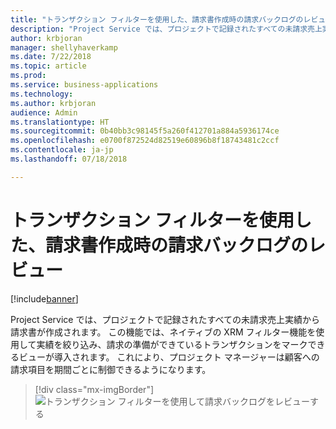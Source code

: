```yaml
---
title: "トランザクション フィルターを使用した、請求書作成時の請求バックログのレビュー"
description: "Project Service では、プロジェクトで記録されたすべての未請求売上実績から請求書が作成されます。"
author: krbjoran
manager: shellyhaverkamp
ms.date: 7/22/2018
ms.topic: article
ms.prod: 
ms.service: business-applications
ms.technology: 
ms.author: krbjoran
audience: Admin
ms.translationtype: HT
ms.sourcegitcommit: 0b40bb3c98145f5a260f412701a884a5936174ce
ms.openlocfilehash: e0700f872524d82519e60896b8f18743481c2ccf
ms.contentlocale: ja-jp
ms.lasthandoff: 07/18/2018

---
```

#  <a name="use-transaction-filters-to-review-invoicing-backlog-when-creating-invoices"></a>トランザクション フィルターを使用した、請求書作成時の請求バックログのレビュー 


[!include[banner](../../../../includes/banner.md)]

Project Service では、プロジェクトで記録されたすべての未請求売上実績から請求書が作成されます。 この機能では、ネイティブの XRM フィルター機能を使用して実績を絞り込み、請求の準備ができているトランザクションをマークできるビューが導入されます。 これにより、プロジェクト マネージャーは顧客への請求項目を期間ごとに制御できるようになります。

> [!div class="mx-imgBorder"]
> ![](media/use-transaction-filters-review-invoicing-backlog-creating-invoices-1.png "トランザクション フィルターを使用して請求バックログをレビューする")
<!-- Picture 1 -->



